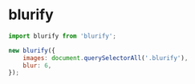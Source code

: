 # blurify

```js
import blurify from 'blurify';

new blurify({
    images: document.querySelectorAll('.blurify'),
    blur: 6,
});
```
